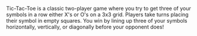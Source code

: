 Tic-Tac-Toe is a classic two-player game where you try to get three of your symbols in a row either X's or O's on a 3x3 grid. Players take turns placing their symbol in empty squares. You win by lining up three of your symbols horizontally, vertically, or diagonally before your opponent does!
